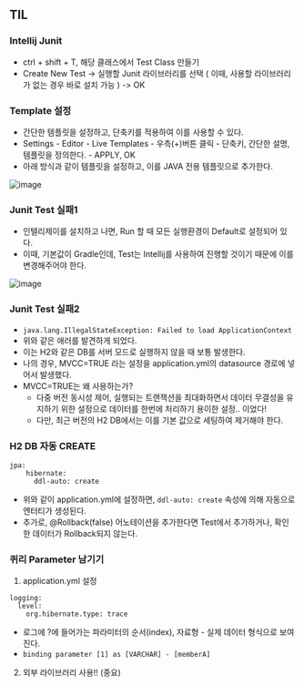 
## TIL

### Intellij Junit
- ctrl + shift + T, 해당 클래스에서 Test Class 만들기
- Create New Test -> 실행할 Junit 라이브러리를 선택 ( 이때, 사용할 라이브러리가 없는 경우 바로 설치 가능 ) -> OK 

### Template 설정
- 간단한 템플릿을 설정하고, 단축키를 적용하여 이를 사용할 수 있다.
- Settings - Editor - Live Templates - 우측(+)버튼 클릭 - 단축키, 간단한 설명, 템플릿을 정의한다. - APPLY, OK
- 아래 방식과 같이 템플릿을 설정하고, 이를 JAVA 전용 템플릿으로 추가한다.

![image](https://user-images.githubusercontent.com/24373728/176902865-c381b4e9-193d-47cf-a9d4-d65ff563fb77.png)

### Junit Test 실패1
- 인텔리제이를 설치하고 나면, Run 할 때 모든 실행환경이 Default로 설정되어 있다.
- 이때, 기본값이 Gradle인데, Test는 Intellij를 사용하여 진행할 것이기 때문에 이를 변경해주어야 한다. 

![image](https://user-images.githubusercontent.com/24373728/176902125-a4fec623-5fe1-461e-8b59-3a7f9b2a70a8.png)


### Junit Test 실패2
- `java.lang.IllegalStateException: Failed to load ApplicationContext`
- 위와 같은 애러를 발견하게 되었다. 
- 이는 H2와 같은 DB를 서버 모드로 실행하지 않을 때 보통 발생한다.
- 나의 경우, MVCC=TRUE 라는 설정을 application.yml의 datasource 경로에 넣어서 발생했다.
- MVCC=TRUE는 왜 사용하는가?
  - 다중 버전 동시성 제어, 실행되는 트랜잭션을 최대화하면서 데이터 무결성을 유지하기 위한 설정으로 데이터를 한번에 처리하기 용이한 설정.. 이었다!
  - 다만, 최근 버전의 H2 DB에서는 이를 기본 값으로 세팅하여 제거해야 한다.

### H2 DB 자동 CREATE
```Yarn
jpa:
    hibernate:
      ddl-auto: create
```
- 위와 같이 application.yml에 설정하면, `ddl-auto: create` 속성에 의해 자동으로 엔터티가 생성된다. 
- 추가로, @Rollback(false) 어노테이션을 추가한다면 Test에서 추가하거나, 확인한 데이터가 Rollback되지 않는다.

### 퀴리 Parameter 남기기
1. application.yml 설정
```
logging:
  level:
    org.hibernate.type: trace
```
- 로그에 ?에 들어가는 파라미터의 순서(index), 자료형 - 실제 데이터 형식으로 보여진다.
- `binding parameter [1] as [VARCHAR] - [memberA]`

2. 외부 라이브러리 사용!! (중요)


